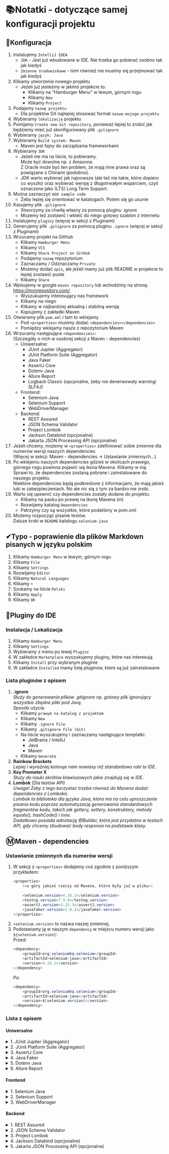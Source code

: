 # 📚Notatki - dotyczące samej konfiguracji projektu

## 🔧Konfiguracja

1. Instalujemy `IntelliJ IDEA`
   - `JDK` - Jest już wbudowane w IDE. Nie trzeba go pobierać osobno tak jak kiedyś
   - `Zmienne środowiskowe` - nimi również nie musimy się przejmować tak jak kiedyś
2. Klikamy utworzenie nowego projektu
   - Jeżeli już jesteśmy w jakimś projekcie to:
     - Klikamy na "Hamburger Menu" w lewym, górnym rogu
     - Klikamy `New`
     - Klikamy `Project`
3. Podajemy `nazwę projektu`
   - Dla projektów Git najlepiej stosować format `nazwa-mojego-projektu`  
4. Wybieramy `lokalizację` projektu
5. Pomijamy `Create new Git repository`, ponieważ lepiej to zrobić jak będziemy mieć już skonfigurowany plik `.gitignore`
6. Wybieramy `język: Java`
7. Wybieramy `Build system: Maven`
   - Maven jest fajny do zarządzania frameworkami
8. Wybieramy `JDK`
   - Jeżeli nie ma na liście, to pobieramy.  
        Może być dowolne np. z Amazona.  
        Z Oracle może być ten problem, że mają inne prawa oraz są powiązane z Chinami (podobno).
   - JDK warto wybierać jak najnowsze (ale też nie takie, które dopiero co wyszło) oraz wybierać wersję z długotrwałym wsparciem, czyli oznaczone jako (LTS) Long Term Support.
9. Można zaznaczyć `Add sample code`
   - Żeby lepiej się orientować w katalogach. Potem się go usunie
10. Kasujemy plik `.gitignore`  
    - Stworzymy za chwilę własny za pomocą pluginu .ignore
    - Możemy też zostawić i wkleić do niego gotowy szablon z internetu
11. Instalujemy `pluginy` (więcej w sekcji z Pluginami)
12. Generujemy plik `.gitignore` za pomocą pluginu `.ignore` (więcej w sekcji z Pluginami)
13. Wrzucamy projekt na GitHub
    - Klikamy `Hamburger Menu`
    - Klikamy `VCS`
    - Klikamy `Share Project on GitHub`
    - Podajemy `nazwę` repozytorium
    - Zaznaczamy / Odznaczamy `Private`
    - Możemy dodać `opis`, ale jeżeli mamy już plik README w projekcie to lepiej zostawić puste
    - Klikamy `Share`
14. Wpisujemy w google `maven repository` lub wchodzimy na stronę:
https://mvnrepository.com/
    - Wyszukujemy interesujący nas framework
    - Klikamy na niego
    - Klikamy w najbardziej aktualną i stabilną wersję
    - Kopiujemy <dependencies> z zakładki Maven
15. Otwieramy plik `pom.xml` i tam to wklejamy
    - Pod `<properties>` musimy dodać `<dependencies></dependencies>`
    - Pomiędzy <dependencies> wklejamy nasze <dependency> z repozytorium Maven
16. Wrzucamy następujące `<dependencies>`:  
(Szczegóły o nich w osobnej sekcji z Maven - dependencies)
    - Uniwersalne:
        - JUnit Jupiter (Aggregator)
        - JUnit Platform Suite (Aggregator)
        - Java Faker
        - AssertJ Core
        - Dotenv Java
        - Allure Report
        - Logback Classic (opcjonalne, żeby nie denerwowały warningi SLF4J)
    - Frontend:
        - Selenium Java
        - Selenium Support
        - WebDriverManager
    - Backend:
        - REST Assured
        - JSON Schema Validator
        - Project Lombok
        - Jackson Databind (opcjonalne)
        - Jakarta JSON Processing API (opcjonalne)
17. Jeżeli chcemy, możemy w `<properties>` zdefiniować sobie zmienne dla numerów wersji naszych dependencies  
    (Więcej w sekcji: Maven - dependencies -> Ustawianie zmiennych...)
18. Po wklejeniu naszych dependencies gdzieś w okolicach prawego, górnego rogu powinna pojawić się ikona Mavena. Klikamy w nią.  
Sprawi to, że dependencies zostaną pobrane i zainstalowane do naszego projektu.  
Niektóre dependencies będą podkreślone z informacjami, że mają jakieś luki w zabezpieczeniach. No ale nic się z tym za bardzo nie zrobi.
19. Warto się upewnić czy dependencies zostały dodane do projektu:
    - Klikamy na pasku po prawej na ikonę Mavena (m)
    - Rozwijamy katalog `Dependencies`
    - Patrzymy czy są wszystkie, które podaliśmy w pom.xml
20. Możemy rozpocząć pisanie testów.  
Dalsze kroki w `README` katalogu `selenium-java` 

## ✔Typo - poprawienie dla plików Markdown pisanych w języku polskim

1. Klikamy `Hamburger Menu` w lewym, górnym rogu
2. Klikamy `File`
3. Klikamy `Settings`
4. Rozwijamy `Editor`
5. Klikamy `Natural Languages`
6. Klikamy `+`
7. Szukamy na liście `Polski`
8. Klikamy `Apply`
9. Klikamy `OK`

## 🔌Pluginy do IDE

### Instalacja / Lokalizacja

1. Klikamy `Hamburger Menu`
2. Klikamy `Settings`
3. Wybieramy z menu po lewej `Plugins`
4. W zakładce `Marketplace` wyszukujemy pluginy, które nas interesują
5. Klikamy `Install` przy wybranym pluginie
6. W zakładce `Installed` mamy listę pluginów, które są już zainstalowane

### Lista pluginów z opisem

1. **.ignore**  
*Służy do generowania plików .gitignore np. gotowy plik ignorujący wszystkie zbędne pliki pod Javę.*  
Sposób użycia:
   - Klikamy `prawym na katalog z projektem`
   - Klikamy `New`
   - Klikamy `.ignore File`
   - Klikamy `.gitignore File (Git)`
   - Na liście wyszukujemy i zaznaczamy następujące templatki:
     - JetBrains / IntelliJ
     - Java
     - Maven
   - Klikamy `Generate`
2. **Rainbow Brackets**  
*Lepiej i wyraźniej koloruje nam nawiasy niż standardowo robi to IDE.*
3. **Key Promoter X**  
*Służy do nauki skrótów klawiszowych jakie znajdują się w IDE.*
4. **Lombok** (Dla testów API)  
*Uwaga! Żeby z tego korzystać trzeba również do Mavena dodać dependencies z Lomboka.  
Lombok to biblioteka dla języka Java, która ma na celu uproszczenie pisania kodu poprzez automatyzację generowania standardowych fragmentów kodu, takich jak gettery, settery, konstruktory, metody equals(), hashCode() i inne.  
Dodatkowo posiada adnotację @Builder, która jest przydatna w testach API, gdy chcemy zbudować body responsa na podstawie klasy.*

## ⓂMaven - dependencies

### Ustawianie zmiennych dla numerów wersji

1. W sekcji z `<properties>` dodajemy coś zgodnie z poniższym przykładem:  
    ```Java
    <properties>
        <<u góry jakieś rzeczy od Mavena, które były już w pliku>>
        
        <selenium.version>4.16.1</selenium.version>
        <testng.version>7.9.0</testng.version>
        <assertJ.version>3.25.3</assertJ.version>
        <javafaker.version>1.0.2</javafaker.version>
    </properties>
    ```
2. `<selenium.version>` to nazwa naszej zmiennej.  
3. Podstawiamy ją w naszym `dependency` w miejscu numeru wersji jako `${selenium.version}`:  
    Przed: 
    ```Java
    <dependency>
        <groupId>org.seleniumhq.selenium</groupId>
        <artifactId>selenium-java</artifactId>
        <version>4.19.1</version>
    </dependency>
    ```
    Po:  
    ```Java
    <dependency>
        <groupId>org.seleniumhq.selenium</groupId>
        <artifactId>selenium-java</artifactId>
        <version>${selenium.version}</version>
    </dependency>
    ```

### Lista z opisem

#### Uniwersalne

<details>
    <summary>1. JUnit Jupiter (Aggregator)</summary>

> *Dependency o nazwie **"JUnit Jupiter (Aggregator)"** w kontekście projektów Java jest związana z platformą testową JUnit 5, która składa się z kilku modułów. **"JUnit Jupiter"** jest jednym z tych modułów, odpowiedzialnym za obsługę testów opartych na nowej składni, wprowadzonej w JUnit 5.  
> Aggregator dependency jest zestawem zależności, który agreguje lub grupuje różne moduły lub artefakty w jedną zależność. W przypadku JUnit Jupiter (Aggregator), jest to zależność, która zawiera wszystkie moduły JUnit 5, co pozwala na korzystanie z pełnej funkcjonalności JUnit 5 w projekcie za pomocą jednej zależności.  
> W skład "JUnit Jupiter (Aggregator)" wchodzą m.in.:  
> **JUnit Jupiter API:** Moduł zawierający interfejsy i adnotacje potrzebne do tworzenia testów w stylu JUnit 5.  
> **JUnit Jupiter Engine:** Silnik uruchamiający testy napisane z użyciem JUnit 5.  
> **JUnit Vintage Engine:** Silnik kompatybilny wstecznie, który pozwala na uruchamianie testów napisanych z użyciem JUnit 3 i JUnit 4.  
> Używanie **"JUnit Jupiter (Aggregator)"** jako zależności w projekcie Java pozwala na łatwe korzystanie z pełnej funkcjonalności JUnit 5 bez konieczności ręcznego dodawania pojedynczych modułów. Wystarczy dodać tę zależność do pliku konfiguracyjnego (np. pom.xml w Maven lub build.gradle w Gradle), a narzędzie budujące automatycznie pobiera i zarządza wszystkimi modułami JUnit 5.*
</details>
<details>
    <summary>2. JUnit Platform Suite (Aggregator)</summary>

> ***JUnit Platform Suite (Aggregator)** to moduł JUnit 5, który pozwala na definiowanie i uruchamianie grup testów przy użyciu adnotacji takich jak **@Suite, @SelectPackages, i @SelectClasses**. Jest częścią ekosystemu JUnit Platform i służy jako centralne narzędzie do agregowania testów w zestawy, co ułatwia organizację i kontrolę nad ich wykonywaniem.  
> Najważniejsze cechy JUnit Platform Suite:  
> **Agregowanie testów** - Pozwala na grupowanie testów z różnych pakietów lub klas w jeden zestaw testów.  
> **Adnotacje wspierane przez Suite API:**  
> `@Suite`: Definiuje klasę jako zestaw testów.  
> `@SelectPackages`: Wybiera wszystkie klasy testowe z określonych pakietów.  
> `@SelectClasses`: Wskazuje specyficzne klasy testowe do wykonania.  
> `@IncludeTags` i `@ExcludeTags`: Wybiera lub wyklucza testy na podstawie tagów.  
> `@IncludeEngines` i `@ExcludeEngines`: Pozwala selektywnie używać silników testowych.  
> **Obsługa różnych silników testowych**  
> JUnit Platform Suite działa z różnymi silnikami testowymi, takimi jak:  
> JUnit Jupiter (JUnit 5)  
> JUnit Vintage (JUnit 4)  
> Spock, TestNG, Cucumber, czy inne wspierające JUnit Platform.  
> **Elastyczna konfiguracja**  
> Pozwala na uruchamianie testów zarówno w oparciu o ich lokalizację w projekcie, jak i dodatkowe kryteria (np. tagi).  
> **Wsparcie dla filtrowania**  
> Możesz uruchamiać tylko te testy, które spełniają określone kryteria, np. zawierają tag "critical" lub "regression".  
> **Integracja z Mavenem i Gradle**  
> Bezproblemowe uruchamianie zestawów testów w popularnych narzędziach budujących.  
> **Wsparcie w IDE**  
> JUnit Platform Suite jest w pełni wspierany w IDE takich jak IntelliJ IDEA czy Eclipse, co ułatwia konfigurację i uruchamianie testów.*
</details>
<details>
    <summary>3. AssertJ Core</summary>

> *Dependency o nazwie **"AssertJ Core"** odnosi się do biblioteki AssertJ, która jest popularnym narzędziem do tworzenia testów asercyjnych w języku Java. AssertJ pozwala na pisanie czytelnych, ekspresyjnych i łatwych w utrzymaniu testów poprzez dostarczenie bogatego zestawu metod asercyjnych, które sprawdzają zachowanie kodu w sposób intuicyjny i precyzyjny.  
> Oto kilka głównych funkcji, za które odpowiada AssertJ Core:  
> **Metody asercyjne:** AssertJ dostarcza bogaty zestaw metod asercyjnych, które umożliwiają sprawdzenie różnych warunków w testach. Na przykład, metoda "assertThat" pozwala na sprawdzenie czy wartość jest równa oczekiwanej, czy zawiera określony fragment, czy jest null itp.  
> **Wsparcie dla różnych typów danych:** AssertJ zapewnia metody asercyjne dostosowane do różnych typów danych, takich jak kolekcje, mapy, obiekty, liczby, tekst itp. Dzięki temu testowanie zachowania kodu dla różnych typów danych jest proste i czytelne.  
> **Bogata obsługa błędów:** AssertJ zapewnia czytelne komunikaty o błędach, które pomagają w diagnozowaniu problemów w przypadku niepowodzenia testu. Komunikaty te zawierają jasne informacje o tym, która asercja zawiodła i dlaczego.  
> **Łatwa integracja:** AssertJ jest łatwa w integracji z różnymi narzędziami do testowania, takimi jak JUnit, TestNG, Mockito, czy Spock. Można go również używać z różnymi narzędziami budowania, takimi jak Maven czy Gradle.  
> W skrócie, **"AssertJ Core"** jest głównym modułem biblioteki AssertJ, który zawiera podstawowe metody asercyjne i narzędzia potrzebne do pisania czytelnych, ekspresyjnych i precyzyjnych testów w języku Java. Dodanie AssertJ Core jako zależności do projektu umożliwia łatwe i efektywne pisanie testów asercyjnych.*
</details>
<details>
    <summary>4. Java Faker</summary>

> *Dependency o nazwie **"Java Faker"** jest biblioteką do generowania danych testowych w języku Java. Pozwala ona tworzyć losowe dane o różnym charakterze, takie jak imiona, nazwiska, adresy e-mail, numery telefonów, daty, numery PESEL itp. Biblioteka Java Faker jest użyteczna w procesie testowania aplikacji, gdy potrzebne są realistyczne, ale losowe dane do zasilenia testów.  
> Oto kilka głównych funkcji, za które odpowiada Java Faker:  
> **Generowanie różnych typów danych:** Java Faker pozwala generować różnorodne typy danych, takie jak imiona, nazwiska, adresy, daty, numery telefonów, adresy e-mail, numery PESEL, numery identyfikacyjne itp.  
> **Losowość:** Biblioteka ta generuje losowe dane każdorazowo, kiedy jest wywoływana, co zapewnia zróżnicowanie danych testowych w każdym uruchomieniu testów.  
> **Elastyczność:** Java Faker oferuje dużą elastyczność w dostosowywaniu generowanych danych poprzez dostęp do różnych lokalizacji, ustawień regionalnych, a także możliwość tworzenia niestandardowych dostawców danych.  
> **Łatwa integracja:** Java Faker jest łatwa w użyciu i integruje się dobrze z różnymi narzędziami do testowania, takimi jak JUnit, TestNG czy Selenium. Może być również wykorzystywana w różnych scenariuszach testowych, w tym testach jednostkowych, testach integracyjnych oraz testach automatycznych interfejsu użytkownika.  
> Dzięki **"Java Faker"** możliwe jest szybkie i łatwe generowanie różnorodnych danych testowych, co znacząco ułatwia proces testowania aplikacji. Jest to szczególnie przydatne w sytuacjach, gdy potrzebne są realistyczne dane, ale nie jest konieczne korzystanie z rzeczywistych danych użytkowników.*
</details>
<details>
    <summary>5. Dotenv Java</summary>

> *Biblioteka **Dotenv Java** (często nazywana `java-dotenv`) to narzędzie, które umożliwia bezpośrednie ładowanie zmiennych środowiskowych z pliku `.env` do aplikacji napisanej w Javie. Jest szczególnie przydatna podczas pracy z aplikacjami wymagającymi różnych ustawień konfiguracyjnych, które nie powinny być zapisywane bezpośrednio w kodzie, np. dane logowania, klucze API, adresy URL.  
> Kluczowe cechy Dotenv Java:  
> **Łatwe ładowanie zmiennych:** Dotenv Java pozwala na odczyt zmiennych środowiskowych z pliku .env bez potrzeby dodatkowych konfiguracji.  
> **Obsługa zmiennych środowiskowych:** Zmienne te mogą być dostępne w aplikacji jako wartości, które łatwo uzyskać przy użyciu dedykowanej metody.  
> **Bezpieczeństwo:** Przechowywanie danych w pliku .env ułatwia oddzielenie danych wrażliwych od kodu źródłowego i chroni je przed przypadkowym dodaniem do repozytoriów publicznych (gdy .env jest na przykład wykluczony z wersjonowania).  
> **Prosta konfiguracja:** Dotenv jest prosty w użyciu i integracji, co sprawia, że jest popularnym wyborem do zarządzania zmiennymi środowiskowymi.*
>
> *Dlaczego warto używać Dotenv Java?*  
> *Dotenv Java jest szczególnie przydatna, gdy:*
> - *Chcesz oddzielić dane konfiguracyjne od kodu (np. dane dostępowe do bazy danych).*
> - *Pracujesz z różnymi środowiskami (deweloperskim, testowym, produkcyjnym), gdzie potrzebujesz różnych wartości zmiennych.*
> - *Chcesz zredukować ryzyko przypadkowego ujawnienia wrażliwych danych w repozytoriach kodu.*
</details>
<details>
    <summary>6. Allure Report</summary>

> Biblioteka **Allure Report** to wszechstronny framework do generowania raportów z testów, który dostarcza bogate w szczegóły i interaktywne raporty, umożliwiające łatwe analizowanie wyników testów. Jest kompatybilny z wieloma narzędziami testowymi i językami programowania, co czyni go jednym z najczęściej używanych rozwiązań w świecie QA i automatyzacji testów.
> Najważniejsze cechy Allure Report
> 1. Interaktywne raporty
   Raporty generowane przez Allure są interaktywne i dostarczają kompleksowych informacji o:
> - Wynikach testów (sukcesy, niepowodzenia, pominięcia),
> - Strukturze uruchamianych testów,
> - Logach, załącznikach (np. zrzuty ekranu, logi aplikacji),
> - Czasach wykonania testów.
> 2. Wsparcie dla różnych frameworków
   Allure integruje się z popularnymi frameworkami testowymi, takimi jak:
> - JUnit 4, JUnit 5,
> - TestNG,
> - Cucumber,
> - Selenium,
> - Pytest (dla Python),
> - Mocha, Jasmine (dla JavaScript).
> 3. Łatwość konfiguracji
   Allure jest stosunkowo prosty w konfiguracji i pozwala na automatyczne generowanie raportów przy użyciu wtyczek dla Maven, Gradle lub bezpośredniej konfiguracji w kodzie testowym.
> 4. Struktura raportu
   Raport jest zorganizowany w sposób przejrzysty:
> - Test Suites – zestawy testów z podziałem na klasy i metody,
> - Behaviors – raportowanie na podstawie zachowań (np. tagi @Feature, @Story w testach),
> - Graphs – statystyki w formie wykresów,
> - Timeline – szczegóły dotyczące czasu wykonania testów,
> - Attachments – załączniki (zrzuty ekranu, pliki z logami),
> - Retries – śledzenie testów powtarzanych (retries).
> 5. Możliwość rozszerzeń
   Allure wspiera integracje z:
> - CI/CD (np. Jenkins, GitLab, GitHub Actions),
> - Narzędziami do zarządzania testami (np. TestRail),
> - Bazami danych lub własnymi wtyczkami za pomocą API Allure.
> Jak działa Allure?
> 1. Integracja z frameworkiem testowym  
Dodaje się odpowiednie zależności do projektu (np. Maven/Gradle) i konfiguruje listener Allure, aby zbierać dane o wynikach testów.
> 2. Zbieranie danych podczas testów  
Podczas uruchamiania testów Allure zbiera dane, takie jak:
> - Wynik testu (pass/fail/skip),
> - Czas wykonania,
> - Logi i załączniki (np. zrzuty ekranu),
> - Tagi (feature, story, owner).
>3. Generowanie raportu  
Na podstawie danych zapisanych w formacie JSON Allure generuje HTML-owy raport za pomocą polecenia:  
>`allure serve <katalog wyników>`
> 
> Zalety Allure Report:
> - Przejrzystość: Raporty są czytelne i intuicyjne, co ułatwia analizę wyników.
> - Rozszerzalność: Możliwość dostosowania do specyficznych potrzeb projektu.
> - Szerokie wsparcie: Obsługuje wiele języków i narzędzi.
> - Wizualizacja danych: Wykresy, statystyki i szczegóły testów.
> 
> Wady:
> - Konfiguracja początkowa: Może być czasochłonna, szczególnie w dużych projektach.
> - Zależność od narzędzi: Generowanie raportów wymaga narzędzi CLI Allure lub integracji w CI/CD.
</details>

#### Frontend

<details>
    <summary>1. Selenium Java</summary>

> *Dependency o nazwie **"Selenium Java"** to biblioteka, która umożliwia automatyzację testów interfejsu użytkownika (UI) w aplikacjach internetowych przy użyciu języka Java. Selenium jest jednym z najpopularniejszych narzędzi do testowania automatycznego webowego i pozwala programistom na symulowanie interakcji użytkownika z aplikacją w przeglądarce internetowej.  
> Oto kilka głównych funkcji, za które odpowiada Selenium Java:  
> **Automatyzacja akcji użytkownika:** Selenium umożliwia programistom symulowanie różnych akcji użytkownika w przeglądarce internetowej, takich jak kliknięcia, wprowadzanie danych, nawigacja po stronach, przewijanie, wysyłanie formularzy itp.  
> **Testowanie wielu przeglądarek:** Selenium obsługuje wiele przeglądarek internetowych, takich jak Chrome, Firefox, Edge, Safari, Opera, co pozwala na testowanie aplikacji na różnych platformach i przeglądarkach.  
> **Współpraca z różnymi narzędziami:** Selenium integruje się z różnymi narzędziami do testowania, takimi jak JUnit, TestNG, Maven, Gradle, Jenkins, co ułatwia automatyzację testów i integrację z procesami ciągłej integracji i dostarczania (CI/CD).  
> **Wsparcie dla wielu języków programowania:** Selenium dostępne jest w wielu językach programowania, w tym w Javie, Pythonie, JavaScript, Ruby, co umożliwia wybór preferowanego języka przez programistę.  
> **Obsługa różnych systemów operacyjnych:** Selenium działa na różnych systemach operacyjnych, takich jak Windows, Linux, macOS, co pozwala na testowanie aplikacji na różnych platformach.  
> Dzięki **"Selenium Java"** możliwe jest tworzenie skryptów testowych, które automatyzują interakcje użytkownika z aplikacją internetową w sposób programatyczny. Jest to niezwykle przydatne narzędzie do automatyzacji testów w środowiskach Agile, DevOps i Continuous Integration (CI), gdzie szybkość, skuteczność i niezawodność testów są kluczowe.*
</details>
<details>
    <summary>2. Selenium Support</summary>

> *Główną zaletą **"Selenium Support"**, o której dowiedziałem się na kursie, jest to, że dodaje nam obsługę pól typu drop-down.  
> Dependency o nazwie **"Selenium Support"** to część biblioteki Selenium, która zawiera narzędzia i funkcje pomocnicze, które ułatwiają automatyzację testów interfejsu użytkownika (UI) w aplikacjach internetowych.  
> Oto kilka głównych funkcji, za które odpowiada "Selenium Support":  
> **Wsparcie dla różnych elementów interfejsu użytkownika:** "Selenium Support" zapewnia narzędzia i funkcje pomocnicze do interakcji z różnymi elementami interfejsu użytkownika, takimi jak przyciski, pola tekstowe, listy rozwijane, checkboxy, radio buttony, elementy tabel itp.  
> **Manipulacja oknami przeglądarki:** Biblioteka ta umożliwia otwieranie, zamykanie, przełączanie między oknami i zakładkami przeglądarki internetowej, co jest przydatne w przypadku testów wymagających interakcji z wieloma oknami.  
> **Obsługa alertów i potwierdzeń:** Selenium Support pozwala na obsługę alertów, potwierdzeń i promptów, które mogą pojawić się podczas interakcji z aplikacją internetową.  
> **Czekanie na warunki:** Biblioteka ta dostarcza funkcje, które pozwalają czekać na określone warunki, takie jak pojawienie się elementu na stronie, zmiana wartości pola tekstowego, czy zakończenie ładowania strony.  
> **Obsługa ramek i iframe'ów:** Selenium Support umożliwia przełączanie się między różnymi ramkami (frame'ami) i iframe'ami na stronie internetowej, co jest niezbędne w przypadku testów, które wymagają interakcji z elementami znajdującymi się w różnych ramkach.  
> **"Selenium Support"** jest kluczową częścią biblioteki Selenium, która dostarcza programistom narzędzia i funkcje pomocnicze do efektywnej automatyzacji testów interfejsu użytkownika w aplikacjach internetowych. Dzięki temu programiści mogą pisać bardziej stabilne, czytelne i niezawodne testy UI.*
</details>
<details>
    <summary>3. WebDriverManager</summary>

> *Dependency o nazwie **"WebDriverManager"** to narzędzie, które ułatwia zarządzanie i automatyczne pobieranie niezbędnych binarnych plików (driverów) do obsługi różnych przeglądarek internetowych podczas korzystania z biblioteki Selenium WebDriver w języku Java.  
> Oto główne funkcje, za które odpowiada "WebDriverManager":  
> **Automatyczne pobieranie i zarządzanie driverami:** "WebDriverManager" automatycznie pobiera niezbędne binarne pliki (drivery) dla wybranej przeglądarki internetowej (np. Chrome, Firefox, Edge, Safari) oraz odpowiednią wersję w zależności od konfiguracji i wymagań projektu.  
> **Aktualizacje i zarządzanie wersjami:** Narzędzie to zapewnia aktualizacje i zarządzanie wersjami driverów, co pozwala na łatwe utrzymanie i aktualizowanie driverów w projekcie.  
> **Integracja z różnymi narzędziami budowania:** "WebDriverManager" jest łatwy w integracji z różnymi narzędziami budowania, takimi jak Maven, Gradle, czy inne, co pozwala na automatyczne zarządzanie driverami w procesie budowania projektu.  
> **Obsługa wielu platform:** Narzędzie to obsługuje różne platformy, takie jak Windows, Linux, macOS, co umożliwia korzystanie z niego w różnych środowiskach.  
> Dzięki **"WebDriverManager"** programiści mogą uniknąć ręcznego pobierania, aktualizowania i zarządzania driverami przeglądarek, co pozwala zaoszczędzić czas i zapewnia bardziej spójne i niezawodne środowisko testowe. Jest to szczególnie przydatne w projektach wykorzystujących Selenium WebDriver do automatyzacji testów interfejsu użytkownika w aplikacjach internetowych.*
</details>

#### Backend

<details>
    <summary>1. REST Assured</summary>

> *Dependency o nazwie **"REST Assured"** to biblioteka, która ułatwia testowanie interfejsów API (RESTful) w języku Java. "REST Assured" dostarcza prosty i czytelny sposób na pisanie testów automatycznych dla aplikacji, które komunikują się za pomocą protokołu HTTP, takich jak serwisy internetowe, mikroserwisy, czy RESTful API.  
> Oto główne funkcje, za które odpowiada "REST Assured":  
> **Zapytania HTTP:** "REST Assured" umożliwia tworzenie zapytań HTTP do zasobów API, takich jak GET, POST, PUT, DELETE, PATCH, co pozwala na interakcję z aplikacją za pomocą różnych metod HTTP.  
> **Sprawdzanie odpowiedzi:** Biblioteka ta dostarcza funkcje asercyjne, które pozwalają na sprawdzenie odpowiedzi zwracanych przez API, takich jak status odpowiedzi, nagłówki, treść odpowiedzi (np. w formacie JSON lub XML), co umożliwia weryfikację poprawności działania API.  
> **Obsługa autoryzacji:** "REST Assured" umożliwia obsługę różnych mechanizmów autoryzacji, takich jak podstawowa autoryzacja HTTP, autoryzacja z użyciem tokenów, OAuth itp.  
> **Testowanie RESTful funkcjonalności:** "REST Assured" pozwala na testowanie różnych aspektów funkcjonalnych interfejsów API, takich jak obsługa parametrów zapytań, obsługa nagłówków, obsługa zasobów statycznych i dynamicznych, obsługa błędów itp.  
> **Integracja z narzędziami testowania:** "REST Assured" jest łatwy w integracji z różnymi narzędziami do testowania, takimi jak JUnit, TestNG, Maven, Gradle, co umożliwia automatyzację testów API w ramach procesów CI/CD.  
> Dzięki **"REST Assured"** programiści mogą pisać czytelne, ekspresyjne i niezawodne testy automatyczne dla swoich interfejsów API, co pomaga w zapewnieniu jakości kodu i funkcjonalności aplikacji. Jest to niezwykle przydatne narzędzie w dzisiejszych projektach, które często opierają się na architekturze mikrousługowej i komunikacji między serwisami za pomocą RESTful API.*
</details>
<details>
    <summary>2. JSON Schema Validator</summary>

> *Dependency o nazwie **"JSON Schema Validator"** to biblioteka umożliwiająca walidację danych JSON względem schematu JSON (JSON Schema). JSON Schema to język opisowy używany do definiowania struktury i ograniczeń danych w formacie JSON. Biblioteka "JSON Schema Validator" pozwala programistom na walidację danych JSON zgodnie z określonym schematem JSON, co umożliwia sprawdzenie poprawności danych w stosunku do oczekiwanych reguł i ograniczeń.  
> Oto główne funkcje, za które odpowiada "JSON Schema Validator":  
> **Walidacja danych JSON:** Biblioteka ta umożliwia walidację danych JSON zgodnie z określonym schematem JSON. Sprawdza, czy dane JSON spełniają określone wymagania i ograniczenia zdefiniowane w schemacie JSON.  
> **Sprawdzanie struktury danych:** "JSON Schema Validator" pozwala na sprawdzenie, czy struktura danych JSON jest zgodna z oczekiwaną strukturą zdefiniowaną w schemacie JSON. Można kontrolować obecność i typy pól, zagnieżdżone obiekty, tablice, wartości null itp.  
> **Walidacja typów danych:** Biblioteka ta umożliwia walidację typów danych JSON, takich jak liczby, łańcuchy znaków, wartości logiczne, tablice, obiekty itp. Można określać oczekiwane typy danych oraz inne ograniczenia dotyczące wartości.  
> **Obsługa niestandardowych walidacji:** "JSON Schema Validator" pozwala na definiowanie niestandardowych reguł walidacji danych JSON poprzez dodawanie własnych walidatorów i funkcji sprawdzających.  
> **Integracja z różnymi narzędziami:** Biblioteka ta jest łatwa w integracji z różnymi narzędziami do testowania i walidacji danych JSON, takimi jak JUnit, TestNG, Maven, Gradle itp., co umożliwia automatyzację procesu walidacji danych w ramach testów automatycznych i procesów CI/CD.  
> Dzięki **"JSON Schema Validator"** programiści mogą zapewnić poprawność danych JSON poprzez ich walidację względem określonych schematów JSON, co jest kluczowe w przypadku komunikacji między różnymi serwisami, klientami i systemami, które wymieniają dane w formacie JSON.*
</details>
<details>
    <summary>3. Project Lombok</summary>

> *Dependency o nazwie **"Project Lombok"** to biblioteka w języku Java, która umożliwia programistom automatyzację generowania rutynowego kodu, takiego jak metody dostępowe (gettery i settery), metody `toString()`, `equals()`, `hashCode()`, a także wiele innych, poprzez dodanie adnotacji do kodu źródłowego.  
> Oto główne funkcje, za które odpowiada "Project Lombok":  
> **Generowanie metod dostępowych (gettery i settery):** "Project Lombok" automatycznie generuje metody dostępowe (gettery i settery) dla pól klasy, co eliminuje potrzebę pisania ich ręcznie.  
> **Generowanie metody `toString()`:** Biblioteka ta automatycznie generuje metodę `toString()` dla klasy, która zwraca czytelną reprezentację obiektu, zawierającą nazwy pól i ich wartości.  
> **Generowanie metod `equals()` i `hashCode()`:** "Project Lombok" automatycznie generuje metody `equals()` i `hashCode()` dla klasy, co umożliwia porównywanie obiektów na podstawie ich wartości.  
> **Inne funkcje pomocnicze:** Biblioteka ta dostarcza również inne funkcje pomocnicze, takie jak automatyczne tworzenie konstruktorów, metod `builder()`, `cleanUp()`, obsługa wyjątków itp.  
> **Redukcja powtarzalnego kodu:** Użycie "Project Lombok" pozwala programistom znacznie zmniejszyć ilość powtarzalnego kodu w aplikacji poprzez automatyczne generowanie rutynowych fragmentów kodu na podstawie adnotacji.  
> Dzięki **"Project Lombok"** programiści mogą pisać bardziej zwięzły i czytelny kod źródłowy, eliminując potrzebę pisania rutynowych fragmentów kodu ręcznie. Jest to szczególnie przydatne w przypadku klas modelu danych, gdzie duża część kodu może być generowana automatycznie.*
</details>
<details>
    <summary>4. Jackson Databind (opcjonalne)</summary>

> *Dependency o nazwie **"Jackson Databind"** jest częścią biblioteki Jackson, która umożliwia przekształcanie danych między formatem JSON a obiektami Java oraz pomiędzy innymi formatami danych a obiektami Java. Jest to jedna z najpopularniejszych bibliotek do przetwarzania danych JSON w języku Java.  
> Oto główne funkcje, za które odpowiada "Jackson Databind":  
> **Serializacja i deserializacja JSON:** "Jackson Databind" umożliwia konwersję danych JSON na obiekty Java (deserializacja) oraz obiektów Java na dane JSON (serializacja). Pozwala to na łatwe komunikowanie się z serwisami webowymi, bazami danych, czy innymi źródłami danych, które używają formatu JSON.  
> **Wsparcie dla różnych typów danych:** Biblioteka ta obsługuje różnorodne typy danych Java, takie jak proste typy danych, kolekcje, mapy, obiekty złożone, enumy itp., co umożliwia przetwarzanie różnych struktur danych.  
> **Konfigurowalność:** "Jackson Databind" jest konfigurowalna i elastyczna, co pozwala dostosować sposób przetwarzania danych do indywidualnych potrzeb projektu. Można dostosować reguły serializacji i deserializacji, obsługę różnych typów danych, formatowanie danych itp.  
> **Obsługa adnotacji:** Biblioteka ta obsługuje różne adnotacje, które można użyć do konfiguracji procesu serializacji i deserializacji danych, takie jak `@JsonProperty`, `@JsonDeserialize`, `@JsonSerialize`, co daje programiście większą kontrolę nad procesem przetwarzania danych.  
> **Wsparcie dla różnych formatów danych:** Oprócz formatu JSON, "Jackson Databind" obsługuje również inne popularne formaty danych, takie jak XML, YAML, CSV itp., co sprawia, że jest to uniwersalne narzędzie do przetwarzania danych w języku Java.  
> Dzięki **"Jackson Databind"** programiści mogą łatwo przekształcać dane między formatem JSON a obiektami Java, co jest niezbędne w wielu aplikacjach, które komunikują się z zewnętrznymi serwisami, bazami danych, czy klientami poprzez format JSON.*
</details>
<details>
    <summary>5. Jakarta JSON Processing API (opcjonalne)</summary>

> *Dependency o nazwie **"Jakarta JSON Processing API"** to biblioteka służąca do przetwarzania danych w formacie JSON w języku Java zgodnie ze standardami Jakarta EE (wcześniej znane jako Java EE). Jest to część Jakarta EE, która zapewnia interfejsy i klasy umożliwiające czytanie, zapisywanie i manipulowanie danymi w formacie JSON.  
> Oto główne funkcje, za które odpowiada "Jakarta JSON Processing API":  
> **Przetwarzanie JSON:** Biblioteka ta umożliwia łatwe przetwarzanie danych w formacie JSON, w tym parsowanie danych wejściowych JSON na obiekty Java oraz generowanie danych JSON z obiektów Java.  
> **Obsługa różnych typów danych:** "Jakarta JSON Processing API" obsługuje różne typy danych JSON, takie jak obiekty, tablice, liczby, łańcuchy znaków, wartości logiczne, wartości null itp.  
> **Wsparcie dla strumieniowania:** Biblioteka ta dostarcza interfejsy do strumieniowego przetwarzania danych JSON, co umożliwia efektywne przetwarzanie dużych ilości danych bez konieczności wczytywania całego pliku JSON do pamięci.  
> **Manipulacja danymi:** "Jakarta JSON Processing API" umożliwia manipulację danymi JSON, taką jak dodawanie, usuwanie i modyfikowanie elementów obiektów JSON oraz tablic JSON.  
> **Wsparcie dla standardów Jakarta EE:** Biblioteka ta jest zgodna ze standardami Jakarta EE, co oznacza, że może być używana w aplikacjach opartych na platformie Jakarta EE, takich jak serwery aplikacji Jakarta EE, bez dodatkowych konfiguracji.  
> Dzięki **"Jakarta JSON Processing API"** programiści mogą łatwo integrować obsługę formatu JSON w swoich aplikacjach opartych na platformie Jakarta EE, co jest szczególnie przydatne w przypadku aplikacji, które wymieniają dane w formacie JSON z innymi serwisami lub klientami.*
</details>
